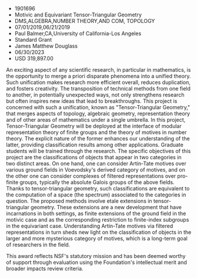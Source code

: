 
* 1901696
* Motivic and Equivariant Tensor-Triangular Geometry
* DMS,ALGEBRA,NUMBER THEORY,AND COM, TOPOLOGY
* 07/01/2019,06/21/2019
* Paul Balmer,CA,University of California-Los Angeles
* Standard Grant
* James Matthew Douglass
* 06/30/2023
* USD 319,897.00

An exciting aspect of any scientific research, in particular in mathematics, is
the opportunity to merge a priori disparate phenomena into a unified theory.
Such unification makes research more efficient overall, reduces duplication, and
fosters creativity. The transposition of technical methods from one field to
another, in potentially unexpected ways, not only strengthens research but often
inspires new ideas that lead to breakthroughs. This project is concerned with
such a unification, known as "Tensor-Triangular Geometry," that merges aspects
of topology, algebraic geometry, representation theory and of other areas of
mathematics under a single umbrella. In this project, Tensor-Triangular Geometry
will be deployed at the interface of modular representation theory of finite
groups and the theory of motives in number theory. The explicit nature of the
former enhances our understanding of the latter, providing classification
results among other applications. Graduate students will be trained through the
research. The specific objectives of this project are the classifications of
objects that appear in two categories in two distinct areas. On one hand, one
can consider Artin-Tate motives over various ground fields in Voevodsky's
derived category of motives, and on the other one can consider complexes of
filtered representations over pro-finite groups, typically the absolute Galois
groups of the above fields. Thanks to tensor-triangular geometry, such
classifications are equivalent to the computation of a space (the spectrum)
associated to the categories in question. The proposed methods involve etale
extensions in tensor-triangular geometry. These extensions are a new development
that have incarnations in both settings, as finite extensions of the ground
field in the motivic case and as the corresponding restriction to finite-index
subgroups in the equivariant case. Understanding Artin-Tate motives via filtered
representations in turn sheds new light on the classification of objects in the
larger and more mysterious category of motives, which is a long-term goal of
researchers in the field.

This award reflects NSF's statutory mission and has been deemed worthy of
support through evaluation using the Foundation's intellectual merit and broader
impacts review criteria.
